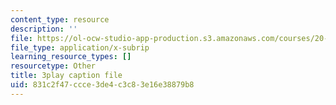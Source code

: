 ```yaml
---
content_type: resource
description: ''
file: https://ol-ocw-studio-app-production.s3.amazonaws.com/courses/20-219-becoming-the-next-bill-nye-writing-and-hosting-the-educational-show-january-iap-2015/831c2f47ccce3de4c3c83e16e38879b8_W1TMyIn2SIg.srt
file_type: application/x-subrip
learning_resource_types: []
resourcetype: Other
title: 3play caption file
uid: 831c2f47-ccce-3de4-c3c8-3e16e38879b8
---
```

